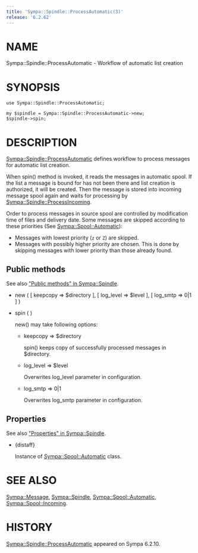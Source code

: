```yaml
---
title: 'Sympa::Spindle::ProcessAutomatic(3)'
release: '6.2.62'
---
```


# NAME

Sympa::Spindle::ProcessAutomatic - Workflow of automatic list creation

# SYNOPSIS

    use Sympa::Spindle::ProcessAutomatic;

    my $spindle = Sympa::Spindle::ProcessAutomatic->new;
    $spindle->spin;

# DESCRIPTION

[Sympa::Spindle::ProcessAutomatic](./Sympa-Spindle-ProcessAutomatic.3.md) defines workflow to process messages
for automatic list creation.

When spin() method is invoked, it reads the messages in automatic spool.
If the list a message is bound for has not been there and list creation is
authorized, it will be created.  Then the message is stored into incoming
message spool again and waits for processing by
[Sympa::Spindle::ProcessIncoming](./Sympa-Spindle-ProcessIncoming.3.md).

Order to process messages in source spool are controlled by modification time
of files and delivery date.
Some messages are skipped according to these priorities
(See [Sympa::Spool::Automatic](./Sympa-Spool-Automatic.3.md)):

- Messages with lowest priority (`z` or `Z`) are skipped.
- Messages with possibly higher priority are chosen.
This is done by skipping messages with lower priority than those already
found.

## Public methods

See also ["Public methods" in Sympa::Spindle](./Sympa-Spindle.3.md#public-methods).

- new ( \[ keepcopy => $directory \],
\[ log\_level => $level \],
\[ log\_smtp => 0&#124;1 \] )
- spin ( )

    new() may take following options:

    - keepcopy => $directory

        spin() keeps copy of successfully processed messages in $directory.

    - log\_level => $level

        Overwrites log\_level parameter in configuration.

    - log\_smtp => 0&#124;1

        Overwrites log\_smtp parameter in configuration.

## Properties

See also ["Properties" in Sympa::Spindle](./Sympa-Spindle.3.md#properties).

- {distaff}

    Instance of [Sympa::Spool::Automatic](./Sympa-Spool-Automatic.3.md) class.

# SEE ALSO

[Sympa::Message](./Sympa-Message.3.md),
[Sympa::Spindle](./Sympa-Spindle.3.md), [Sympa::Spool::Automatic](./Sympa-Spool-Automatic.3.md), [Sympa::Spool::Incoming](./Sympa-Spool-Incoming.3.md).

# HISTORY

[Sympa::Spindle::ProcessAutomatic](./Sympa-Spindle-ProcessAutomatic.3.md) appeared on Sympa 6.2.10.
